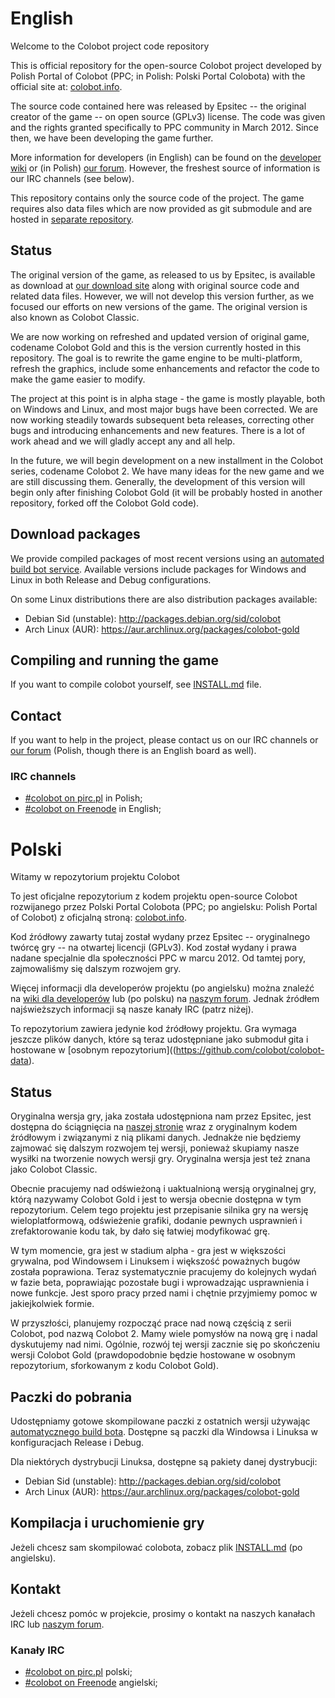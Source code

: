 # English

Welcome to the Colobot project code repository

This is official repository for the open-source Colobot project developed by Polish Portal of Colobot (PPC; in Polish: Polski Portal Colobota) with the official site at: [colobot.info](http://colobot.info/joomla).

The source code contained here was released by Epsitec -- the original creator of the game -- on open source (GPLv3) license. The code was given and the rights granted specifically to PPC community in March 2012. Since then, we have been developing the game further.

More information for developers (in English) can be found on the [developer wiki](http://colobot.info/w/Dev:Main_Page) or (in Polish) [our forum](http://colobot.info/forum/). However, the freshest source of information is our IRC channels (see below).

This repository contains only the source code of the project. The game requires also data files which are now provided as git submodule and are hosted in [separate repository](https://github.com/colobot/colobot-data).


## Status

The original version of the game, as released to us by Epsitec, is available as download at [our download site](http://colobot.info/files/) along with original source code and related data files. However, we will not develop this version further, as we focused our efforts on new versions of the game. The original version is also known as Colobot Classic.

We are now working on refreshed and updated version of original game, codename Colobot Gold and this is the version currently hosted in this repository. The goal is to rewrite the game engine to be multi-platform, refresh the graphics, include some enhancements and refactor the code to make the game easier to modify.

The project at this point is in alpha stage - the game is mostly playable, both on Windows and Linux, and most major bugs have been corrected. We are now working steadily towards subsequent beta releases, correcting other bugs and introducing enhancements and new features. There is a lot of work ahead and we will gladly accept any and all help.

In the future, we will begin development on a new installment in the Colobot series, codename Colobot 2. We have many ideas for the new game and we are still discussing them. Generally, the development of this version will begin only after finishing Colobot Gold (it will be probably hosted in another repository, forked off the Colobot Gold code).


## Download packages

We provide compiled packages of most recent versions using an [automated build bot service](http://colobot.info/files/compiled.php). Available versions include packages for Windows and Linux in both Release and Debug configurations.

On some Linux distributions there are also distribution packages available:
 * Debian Sid (unstable): http://packages.debian.org/sid/colobot
 * Arch Linux (AUR): https://aur.archlinux.org/packages/colobot-gold


## Compiling and running the game

If you want to compile colobot yourself, see [INSTALL.md](https://github.com/colobot/colobot/blob/master/INSTALL.md) file.


## Contact

If you want to help in the project, please contact us on our IRC channels or [our forum](http://colobot.info/forum/) (Polish, though there is an English board as well).

### IRC channels

* [#colobot on pirc.pl](irc://pirc.pl#colobot) in Polish;
* [#colobot on Freenode](irc://freenode.net#colobot) in English;


# Polski

Witamy w repozytorium projektu Colobot

To jest oficjalne repozytorium z kodem projektu open-source Colobot rozwijanego przez Polski Portal Colobota (PPC; po angielsku: Polish Portal of Colobot) z oficjalną stroną: [colobot.info](http://colobot.info/joomla/?lang=pl).

Kod źródłowy zawarty tutaj został wydany przez Epsitec -- oryginalnego twórcę gry -- na otwartej licencji (GPLv3). Kod został wydany i prawa nadane specjalnie dla społeczności PPC w marcu 2012. Od tamtej pory, zajmowaliśmy się dalszym rozwojem gry.

Więcej informacji dla developerów projektu (po angielsku) można znaleźć na [wiki dla developerów](htt://colobot.info/w/Dev:Main_Page) lub (po polsku) na  [naszym forum](http://colobot.info/forum/). Jednak źródłem najświeższych informacji są nasze kanały IRC (patrz niżej).

To repozytorium zawiera jedynie kod źródłowy projektu. Gra wymaga jeszcze plików danych, które są teraz udostępniane jako submoduł gita i hostowane w [osobnym repozytorium]((https://github.com/colobot/colobot-data).


## Status

Oryginalna wersja gry, jaka została udostępniona nam przez Epsitec, jest dostępna do ściągnięcia na [naszej stronie](http://colobot.info/files/) wraz z oryginalnym kodem źródłowym i związanymi z nią plikami danych. Jednakże nie będziemy zajmować się dalszym rozwojem tej wersji, ponieważ skupiamy nasze wysiłki na tworzenie nowych wersji gry. Oryginalna wersja jest też znana jako Colobot Classic.

Obecnie pracujemy nad odświeżoną i uaktualnioną wersją oryginalnej gry, którą nazywamy Colobot Gold i jest to wersja obecnie dostępna w tym repozytorium. Celem tego projektu jest przepisanie silnika gry na wersję wieloplatformową, odświeżenie grafiki, dodanie pewnych usprawnień i zrefaktorowanie kodu tak, by dało się łatwiej modyfikować grę.

W tym momencie, gra jest w stadium alpha - gra jest w większości grywalna, pod Windowsem i Linuksem i większość poważnych bugów została poprawiona. Teraz systematycznie pracujemy do kolejnych wydań w fazie beta, poprawiając pozostałe bugi i wprowadzając usprawnienia i nowe funkcje. Jest sporo pracy przed nami i chętnie przyjmiemy pomoc w jakiejkolwiek formie.

W przyszłości, planujemy rozpocząć prace nad nową częścią z serii Colobot, pod nazwą Colobot 2. Mamy wiele pomysłów na nową grę i nadal dyskutujemy nad nimi. Ogólnie, rozwój tej wersji zacznie się po skończeniu wersji Colobot Gold (prawdopodobnie będzie hostowane w osobnym repozytorium, sforkowanym z kodu Colobot Gold).


## Paczki do pobrania

Udostępniamy gotowe skompilowane paczki z ostatnich wersji używając [automatycznego build bota](http://colobot.info/files/compiled.php?lang=pl). Dostępne są paczki dla Windowsa i Linuksa w konfiguracjach Release i Debug.

Dla niektórych dystrybucji Linuksa, dostępne są pakiety danej dystrybucji:
 * Debian Sid (unstable): http://packages.debian.org/sid/colobot
 * Arch Linux (AUR): https://aur.archlinux.org/packages/colobot-gold


## Kompilacja i uruchomienie gry

Jeżeli chcesz sam skompilować colobota, zobacz plik [INSTALL.md](https://github.com/colobot/colobot/blob/master/INSTALL.md) (po angielsku).


## Kontakt

Jeżeli chcesz pomóc w projekcie, prosimy o kontakt na naszych kanałach IRC lub  [naszym forum](http://colobot.info/forum/).


### Kanały IRC

* [#colobot on pirc.pl](irc://pirc.pl#colobot) polski;
* [#colobot on Freenode](irc://freenode.net#colobot) angielski;
